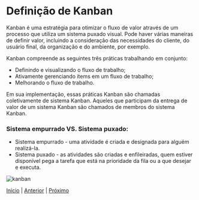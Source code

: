 # Definição de Kanban

Kanban é uma estratégia para otimizar o fluxo de valor através de um processo que utiliza um sistema puxado visual. Pode haver várias maneiras de definir valor, incluindo a consideração das necessidades do cliente, do usuário final, da organização e do ambiente, por exemplo.

Kanban compreende as seguintes três práticas trabalhando em conjunto:

- Definindo e visualizando o fluxo de trabalho;
- Ativamente gerenciando items em um fluxo de trabalho;
- Melhorando o fluxo de trabalho.

Em sua implementação, essas práticas Kanban são chamadas coletivamente de sistema Kanban. Aqueles que participam da entrega de valor de um sistema Kanban são chamados de membros do sistema Kanban.

### Sistema empurrado VS. Sistema puxado:

- Sistema empurrado - uma atividade é criada e designada para alguém realizá-la.
- Sistema puxado - as atividades são criadas e enfileiradas, quem estiver disponível pega a tarefa que está na prioridade da fila ou a que desejar e executa.

![kanban](https://user-images.githubusercontent.com/13895978/127755355-f4f3ae66-705d-46fa-b262-f0f8442d0a1a.jpg)

[Início](README.md) | [Anterior](README.md) | [Próximo](why_use_kanban.md)
